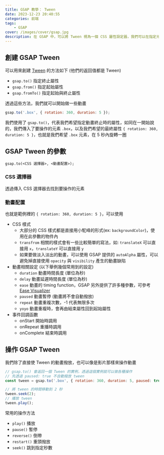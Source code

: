 ```yaml
---
title: GSAP 教學： Tween
date: 2023-12-23 20:40:55
categories: 前端
tags:
    - GSAP
cover: /images/cover/gsap.jpg
description: 在 GSAP 中，可以將 Tween 視為一個 CSS 屬性設定器，我們可以在指定元素上，賦予起始屬性或終止屬性，隨後 GSAP 就會幫我們把動畫產生出來。
---
```


## 創建 GSAP Tween

可以用來創建 [Tween](https://gsap.com/docs/v3/GSAP/Tween/) 的方法如下 (他們的返回值都是 Tween)

- `gsap.to()` 指定終止屬性
- `gsap.from()` 指定起始屬性
- `gsap.fromTo()` 指定起始與終止屬性

透過這些方法，我們就可以開始做一些動畫

```javascript
gsap.to('.box', { rotation: 360, duration: 5 });
```

我們使用了 `gsap.to()`，代表我們希望指定動畫終止時的屬性，如同在一開始說的，我們傳入了要操作的元素 `.box`，以及我們希望的最終屬性 `{ rotation: 360, duration: 5 }`，也就是我們希望 `.box` 元素，在 5 秒內旋轉一圈

## GSAP Tween 的參數

`gsap.to(<CSS 選擇器>, <動畫配置>);`

### CSS 選擇器

透過傳入 CSS 選擇器去找到要操作的元素

### 動畫配置

也就是範例裡的 `{ rotation: 360, duration: 5 }`，可以使用

- CSS 樣式
    - 大部分的 CSS 樣式都是直接用小駝峰的形式(ex: `backgroundColor`)，使用在此參數的物件內
    - `transfrom` 相關的樣式會有一些比較簡單的寫法，如: `translateX` 可以直接用 `x`，`translateY` 可以直接用 `y`
    - 如果要做淡入淡出的動畫，可以使用 GSAP 提供的 `autoAlpha` 屬性，可以避免掉直接使用 `opacity` 與 `visibility` 產生的動畫缺陷
- 動畫相關設定 (以下舉例幾個常用到的設定)
    - `duration` 動畫時間長度 (單位為秒)
    - `delay` 動畫延遲時間長度 (單位為秒)
    - `ease` 動畫的 timing function，GSAP 另外提供了許多種參數，可參考 [Ease Visualizer](https://gsap.com/docs/v3/Eases/)
    - `paused` 動畫暫停 (動畫將不會自動撥放)
    - `repeat` 動畫重複次數，-1 代表無限多次
    - `yoyo` 動畫重複時，會再由結束屬性回到起始屬性
- 事件回調函數
    - onStart 開始時調用
    - onRepeat 重播時調用
    - onComplete 結束時調用

## 操作 GSAP Tween

我們除了直接使 Tween 的動畫撥放，也可以像是影片那樣來操作動畫

```javascript
// gsap.to() 會返回一個 Tween 的實例，透過這個實例就可以做各種操作
// 先透過 paused: true 不自動撥放 tween
const tween = gsap.to('.box', { rotation: 360, duration: 5, paused: true });

// 將 tween 的時間移動到 2 秒
tween.seek(2);
// 播放 tween
tween.play();
```

常用的操作方法

- `play()` 播放
- `pause()` 暫停
- `reverse()` 倒帶
- `restart()` 重頭撥放
- `seek()` 跳到指定秒數
